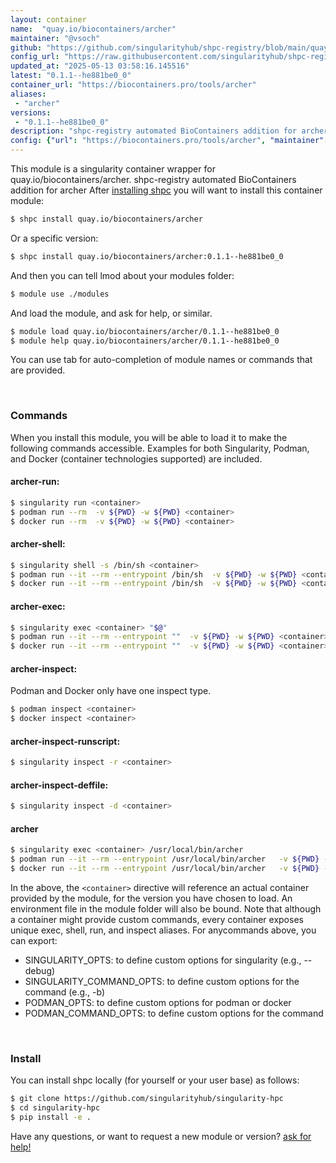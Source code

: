 ```yaml
---
layout: container
name:  "quay.io/biocontainers/archer"
maintainer: "@vsoch"
github: "https://github.com/singularityhub/shpc-registry/blob/main/quay.io/biocontainers/archer/container.yaml"
config_url: "https://raw.githubusercontent.com/singularityhub/shpc-registry/main/quay.io/biocontainers/archer/container.yaml"
updated_at: "2025-05-13 03:58:16.145516"
latest: "0.1.1--he881be0_0"
container_url: "https://biocontainers.pro/tools/archer"
aliases:
 - "archer"
versions:
 - "0.1.1--he881be0_0"
description: "shpc-registry automated BioContainers addition for archer"
config: {"url": "https://biocontainers.pro/tools/archer", "maintainer": "@vsoch", "description": "shpc-registry automated BioContainers addition for archer", "latest": {"0.1.1--he881be0_0": "sha256:c0492839a938f5581c79409cf339c781dfb112f32b438eb89b17a5860d0c810a"}, "tags": {"0.1.1--he881be0_0": "sha256:c0492839a938f5581c79409cf339c781dfb112f32b438eb89b17a5860d0c810a"}, "docker": "quay.io/biocontainers/archer", "aliases": {"archer": "/usr/local/bin/archer"}}
---
```


This module is a singularity container wrapper for quay.io/biocontainers/archer.
shpc-registry automated BioContainers addition for archer
After [installing shpc](#install) you will want to install this container module:


```bash
$ shpc install quay.io/biocontainers/archer
```

Or a specific version:

```bash
$ shpc install quay.io/biocontainers/archer:0.1.1--he881be0_0
```

And then you can tell lmod about your modules folder:

```bash
$ module use ./modules
```

And load the module, and ask for help, or similar.

```bash
$ module load quay.io/biocontainers/archer/0.1.1--he881be0_0
$ module help quay.io/biocontainers/archer/0.1.1--he881be0_0
```

You can use tab for auto-completion of module names or commands that are provided.

<br>

### Commands

When you install this module, you will be able to load it to make the following commands accessible.
Examples for both Singularity, Podman, and Docker (container technologies supported) are included.

#### archer-run:

```bash
$ singularity run <container>
$ podman run --rm  -v ${PWD} -w ${PWD} <container>
$ docker run --rm  -v ${PWD} -w ${PWD} <container>
```

#### archer-shell:

```bash
$ singularity shell -s /bin/sh <container>
$ podman run --it --rm --entrypoint /bin/sh  -v ${PWD} -w ${PWD} <container>
$ docker run --it --rm --entrypoint /bin/sh  -v ${PWD} -w ${PWD} <container>
```

#### archer-exec:

```bash
$ singularity exec <container> "$@"
$ podman run --it --rm --entrypoint ""  -v ${PWD} -w ${PWD} <container> "$@"
$ docker run --it --rm --entrypoint ""  -v ${PWD} -w ${PWD} <container> "$@"
```

#### archer-inspect:

Podman and Docker only have one inspect type.

```bash
$ podman inspect <container>
$ docker inspect <container>
```

#### archer-inspect-runscript:

```bash
$ singularity inspect -r <container>
```

#### archer-inspect-deffile:

```bash
$ singularity inspect -d <container>
```


#### archer

```bash
$ singularity exec <container> /usr/local/bin/archer
$ podman run --it --rm --entrypoint /usr/local/bin/archer   -v ${PWD} -w ${PWD} <container> -c " $@"
$ docker run --it --rm --entrypoint /usr/local/bin/archer   -v ${PWD} -w ${PWD} <container> -c " $@"
```



In the above, the `<container>` directive will reference an actual container provided
by the module, for the version you have chosen to load. An environment file in the
module folder will also be bound. Note that although a container
might provide custom commands, every container exposes unique exec, shell, run, and
inspect aliases. For anycommands above, you can export:

 - SINGULARITY_OPTS: to define custom options for singularity (e.g., --debug)
 - SINGULARITY_COMMAND_OPTS: to define custom options for the command (e.g., -b)
 - PODMAN_OPTS: to define custom options for podman or docker
 - PODMAN_COMMAND_OPTS: to define custom options for the command

<br>

### Install

You can install shpc locally (for yourself or your user base) as follows:

```bash
$ git clone https://github.com/singularityhub/singularity-hpc
$ cd singularity-hpc
$ pip install -e .
```

Have any questions, or want to request a new module or version? [ask for help!](https://github.com/singularityhub/singularity-hpc/issues)